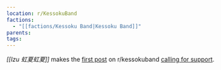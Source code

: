 ```yaml
---
location: r/KessokuBand
factions:
  - "[[factions/Kessoku Band|Kessoku Band]]"
parents: 
tags: 
---
```

*[[Izu 虹夏虹夏]]* makes the [first post](https://www.reddit.com/r/KessokuBand/comments/154kwig/a_new_war_begins_join_kessokucord_to_support_our/?utm_source=share&utm_medium=web2x&context=3) on r/kessokuband [calling for support](discord://discord.com/channels/1093664259273130084/1131230952119615600/1131501610728689725).
